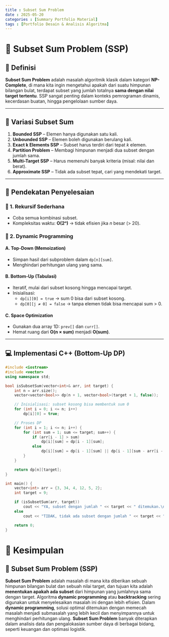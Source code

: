 ```yaml
---
title : Subset Sum Problem
date : 2025-05-20
categories : [Summary Portfolio Material]
tags : [Portfolio Desain & Analisis Algoritma]
---
```



# 🧮 Subset Sum Problem (SSP)

## 📘 Definisi
**Subset Sum Problem** adalah masalah algoritmik klasik dalam kategori **NP-Complete**, di mana kita ingin mengetahui apakah dari suatu himpunan bilangan bulat, terdapat subset yang jumlah totalnya **sama dengan nilai target tertentu**. SSP sangat penting dalam konteks pemrograman dinamis, kecerdasan buatan, hingga pengelolaan sumber daya.

---

## 🔄 Variasi Subset Sum

1. **Bounded SSP** – Elemen hanya digunakan satu kali.
2. **Unbounded SSP** – Elemen boleh digunakan berulang kali.
3. **Exact k Elements SSP** – Subset harus terdiri dari tepat *k* elemen.
4. **Partition Problem** – Membagi himpunan menjadi dua subset dengan jumlah sama.
5. **Multi-Target SSP** – Harus memenuhi banyak kriteria (misal: nilai dan berat).
6. **Approximate SSP** – Tidak ada subset tepat, cari yang mendekati target.

---

## 🧠 Pendekatan Penyelesaian

### 🔁 1. Rekursif Sederhana
- Coba semua kombinasi subset.
- Kompleksitas waktu: **O(2ⁿ)** → tidak efisien jika *n* besar (> 20).

### 🧠 2. Dynamic Programming

#### A. Top-Down (Memoization)
- Simpan hasil dari subproblem dalam `dp[n][sum]`.
- Menghindari perhitungan ulang yang sama.

#### B. Bottom-Up (Tabulasi)
- Iteratif, mulai dari subset kosong hingga mencapai target.
- Inisialisasi:
  - `dp[i][0] = true` → sum 0 bisa dari subset kosong.
  - `dp[0][j ≠ 0] = false` → tanpa elemen tidak bisa mencapai sum > 0.

#### C. Space Optimization
- Gunakan dua array 1D: `prev[]` dan `curr[]`.
- Hemat ruang dari **O(n × sum)** menjadi **O(sum)**.

---

## 💻 Implementasi C++ (Bottom-Up DP)

```cpp
#include <iostream>
#include <vector>
using namespace std;

bool isSubsetSum(vector<int>& arr, int target) {
    int n = arr.size();
    vector<vector<bool>> dp(n + 1, vector<bool>(target + 1, false));

    // Inisialisasi: subset kosong bisa membentuk sum 0
    for (int i = 0; i <= n; i++)
        dp[i][0] = true;

    // Proses DP
    for (int i = 1; i <= n; i++) {
        for (int sum = 1; sum <= target; sum++) {
            if (arr[i - 1] > sum)
                dp[i][sum] = dp[i - 1][sum];
            else
                dp[i][sum] = dp[i - 1][sum] || dp[i - 1][sum - arr[i - 1]];
        }
    }

    return dp[n][target];
}

int main() {
    vector<int> arr = {3, 34, 4, 12, 5, 2};
    int target = 9;

    if (isSubsetSum(arr, target))
        cout << "YA, subset dengan jumlah " << target << " ditemukan.\n";
    else
        cout << "TIDAK, tidak ada subset dengan jumlah " << target << ".\n";

    return 0;
}
```

# 📝 Kesimpulan

## 🔢 Subset Sum Problem (SSP)
**Subset Sum Problem** adalah masalah di mana kita diberikan sebuah himpunan bilangan bulat dan sebuah nilai target, dan tujuan kita adalah **menentukan apakah ada subset** dari himpunan yang jumlahnya sama dengan target. Algoritma **dynamic programming** atau **backtracking** sering digunakan untuk menyelesaikan masalah ini dengan lebih efisien. Dalam **dynamic programming**, solusi optimal ditemukan dengan memecah masalah menjadi submasalah yang lebih kecil dan menyimpannya untuk menghindari perhitungan ulang. **Subset Sum Problem** banyak diterapkan dalam analisis data dan pengalokasian sumber daya di berbagai bidang, seperti keuangan dan optimasi logistik.
